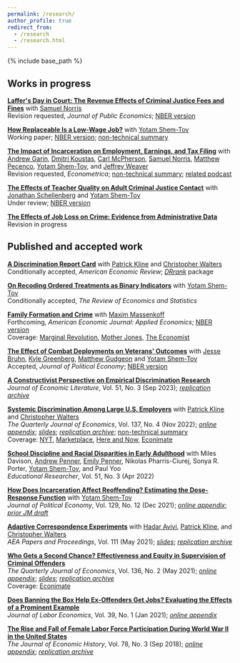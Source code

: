 ```yaml
---
permalink: /research/
author_profile: true
redirect_from:
  - /research
  - /research.html
---
```


{% include base_path %}

## Works in progress 
[**Laffer's Day in Court: The Revenue Effects of Criminal Justice Fees and Fines**](/files/laffer.pdf) with [Samuel Norris](https://www.samuel-norris.com/)  
Revision requested, *Journal of Public Economics*; [NBER version](https://www.nber.org/papers/w31806?utm_campaign=ntwh&utm_medium=email&utm_source=ntwg9)       


[**How Replaceable Is a Low-Wage Job?**](/files/lowwage_rs.pdf) with [Yotam Shem-Tov](https://yotamshemtov.github.io/index.html)   
Working paper; [NBER version](https://www.nber.org/papers/w31447); [non-technical summary](https://bfi.uchicago.edu/wp-content/uploads/2023/08/How-Replaceable-Is-a-Low-Wage-Job.pdf)     

[**The Impact of Incarceration on Employment, Earnings, and Tax Filing**](/files/incar_lm.pdf) with [Andrew Garin](https://sites.google.com/view/andygarin/home), [Dmitri Koustas](http://www.dmitrikoustas.com/), [Carl McPherson](https://carlmcpherson.github.io/), [Samuel Norris](https://www.samuel-norris.com/), [Matthew Pecenco](https://www.matthewpecenco.com/), [Yotam Shem-Tov](https://yotamshemtov.github.io/index.html), and [Jeffrey Weaver](https://www.jeff-weaver.com/)  
Revision requested, *Econometrica*; [non-technical summary](https://bfi.uchicago.edu/wp-content/uploads/2023/08/The-Impact-of-Incarceration-on-Employment-Earnings-and-Tax-Filing-1.pdf); [related podcast](https://bfi.uchicago.edu/podcast/many-us-prisoners-do-return-to-society-what-job-and-earning-prospects-await-them/)        

[**The Effects of Teacher Quality on Adult Criminal Justice Contact**](/files/rss_teachers_cjc.pdf) with [Jonathan Schellenberg](https://sites.google.com/view/jonathanschellenberg/home?authuser=0) and [Yotam Shem-Tov](https://yotamshemtov.github.io/index.html)  
Under review; [NBER version](https://www.nber.org/papers/w30274)   

[**The Effects of Job Loss on Crime: Evidence from Administrative Data**](/files/jobloss_crime_ekr_vf.pdf)  
Revision in progress  


## Published and accepted work
[**A Discrimination Report Card**](https://arxiv.org/abs/2306.13005) with [Patrick Kline](https://eml.berkeley.edu/~pkline/) and [Christopher Walters](https://eml.berkeley.edu/~crwalters/)   
Conditionally accepted, *American Economic Review*; [*DRrank*](https://github.com/ekrose/drrank) package      

[**On Recoding Ordered Treatments as Binary Indicators**](http://arxiv.org/abs/2111.12258) with [Yotam Shem-Tov](https://yotamshemtov.github.io/index.html)  
Conditionally accepted, *The Review of Economics and Statistics*    

[**Family Formation and Crime**](http://maximmassenkoff.com/FamilyFormationAndCrime.pdf) with [Maxim Massenkoff](http://maximmassenkoff.com)  
Forthcoming, *American Economic Journal: Applied Economics*; [NBER version](https://www.nber.org/papers/w30385)  
Coverage: [Marginal Revolution](https://marginalrevolution.com/marginalrevolution/2019/11/more-pregnancy-less-crime.html), [Mother Jones](https://www.motherjones.com/kevin-drum/2019/11/having-a-baby-cuts-crime-by-25/), [The Economist](https://www.economist.com/graphic-detail/2020/01/03/the-prospect-of-parenthood-makes-people-more-law-abiding)

[**The Effect of Combat Deployments on Veterans' Outcomes**](/files/deployments.pdf) with [Jesse Bruhn](https://www.jessebruhn.com/home), [Kyle Greenberg](https://sites.google.com/view/kyle-greenberg/home), [Matthew Gudgeon](https://sites.google.com/site/matthewgudgeon/home?authuser=0) and [Yotam Shem-Tov](https://yotamshemtov.github.io/index.html)  
Accepted, *Journal of Political Economy*;  [NBER version](https://www.nber.org/papers/w30622)  

[**A Constructivist Perspective on Empirical Discrimination Research**](/files/constructivism.pdf)  
*Journal of Economic Literature*, Vol. 51, No. 3 (Sep 2023); [*replication archive*](https://www.openicpsr.org/openicpsr/project/171761/version/V1/view)   

[**Systemic Discrimination Among Large U.S. Employers**](/files/randres.pdf) with [Patrick Kline](https://eml.berkeley.edu/~pkline/) and [Christopher Walters](https://eml.berkeley.edu/~crwalters/)   
*The Quarterly Journal of Economics*, Vol. 137, No. 4 (Nov 2022); [*online appendix*](/files/randres_appx.pdf); [*slides*](/files/randres_slides_final.pdf); [*replication archive*](https://dataverse.harvard.edu/dataset.xhtml?persistentId=doi:10.7910/DVN/HLO4XC); [non-technical summary](https://bfi.uchicago.edu/wp-content/uploads/2021/09/Systemic-Discrimination-Among-Large-U.S.-Employers.pdf)         
Coverage: [NYT](https://www.nytimes.com/2021/07/29/business/economy/hiring-racial-discrimination.html), [Marketplace](https://www.marketplace.org/shows/marketplace-morning-report/research-spotlights-existence-of-racial-discrimination-in-hiring-process/), [Here and Now](https://www.wbur.org/hereandnow/2021/08/18/name-discrimination-jobs), [Econimate](https://www.youtube.com/watch?v=fLgWIyx0gDw)    

[**School Discipline and Racial Disparities in Early Adulthood**](/files/dprsy_discipline.pdf) with Miles Davison, [Andrew Penner](http://www.socsci.uci.edu/~penner/), [Emily Penner](http://www.emilykpenner.com/), Nikolas Pharris-Ciurej, Sonya R. Porter, [Yotam Shem-Tov](https://yotamshemtov.github.io/index.html), and Paul Yoo  
*Educational Researcher*, Vol. 51, No. 3 (Apr 2022)  

[**How Does Incarceration Affect Reoffending? Estimating the Dose-Response Function**](/files/Rose_Shemtov_2021_Manuscript.pdf) with [Yotam Shem-Tov](https://yotamshemtov.github.io/index.html)  
*Journal of Political Economy*, Vol. 129, No. 12 (Dec 2021); [*online appendix*](/files/Rose_Shemtov_2021_OnlineAppendix.pdf); [*prior JM draft*](https://yotamshemtov.github.io/files/YotamShemTov_JMP.pdf)

[**Adaptive Correspondence Experiments**](/files/SkyNet.pdf) with [Hadar Avivi](https://avivihadar.github.io/), [Patrick Kline](https://eml.berkeley.edu/~pkline/), and [Christopher Walters](https://eml.berkeley.edu/~crwalters/)   
*AEA Papers and Proceedings*, Vol. 111 (May 2021); [*slides*](https://avivihadar.github.io/files/AdaptiveCorrespondenceExperiments_Slides.pdf); [*replication archive*](https://avivihadar.github.io/files/AdaptiveCorrespondenceExperiments_code.zip)  

[**Who Gets a Second Chance? Effectiveness and Equity in Supervision of Criminal Offenders**](/files/jmp.pdf)   
*The Quarterly Journal of Economics*, Vol. 136, No. 2 (May 2021); [*online appendix*](/files/jmp_online_appendix.pdf); [*slides*](/files/rose_second_chances.pdf); [*replication archive*](https://dataverse.harvard.edu/dataset.xhtml?persistentId=doi:10.7910/DVN/JM3TPY&version=1.0)  
Coverage: [Econimate](https://www.youtube.com/watch?v=K0W9TBKTwnU) 

[**Does Banning the Box Help Ex-Offenders Get Jobs? Evaluating the Effects of a Prominent Example**](/files/btbjole_final.pdf)  
*Journal of Labor Economics*, Vol. 39, No. 1 (Jan 2021); [*online appendix*](/files/btb_online_appendix_0418.pdf)

[**The Rise and Fall of Female Labor Force Participation During World War II in the United States**](/files/rise_and_fall.pdf)  
*The Journal of Economic History*, Vol. 78, No. 3 (Sep 2018); [*online appendix*](/files/rise_and_fall_online_appendix.pdf); [*replication archive*](https://www.dropbox.com/s/fq3c530ngw8443g/replication_full.zip?dl=1)

